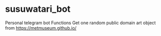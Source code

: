 # susuwatari_bot
Personal telegram bot
Functions
Get one random public domain art object from https://metmuseum.github.io/